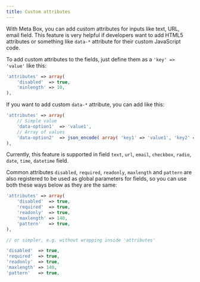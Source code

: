 ```yaml
---
title: Custom attributes
---
```


With Meta Box, you can add custom attributes for inputs like text, URL, email field. This feature is very helpful if developers want to add HTML5 attributes or something like `data-*` attribute for their custom JavaScript code.

To add custom attributes to the fields, just define them as a `'key' => 'value'` like this:

```php
'attributes' => array(
    'disabled'  => true,
    'minlength' => 10,
),
```

If you want to add custom `data-*` attribute, you can add like this:

```php
'attributes' => array(
    // Simple value
    'data-option1'  => 'value1',
    // Array of values
    'data-option2'  => json_encode( array( 'key1' => 'value1', 'key2' => 'value2' ) ),
),
```

Currently, this feature is supported in field `text`, `url`, `email`, `checkbox`, `radio`, `date`, `time`, `datetime` field.

Common attributes `disabled`, `required`, `readonly`, `maxlength` and `pattern` are also registered to be used as global parameters for fields, so you can use both these ways below as they are the same:

```php
'attributes' => array(
    'disabled'  => true,
    'required'  => true,
    'readonly'  => true,
    'maxlength' => 140,
    'pattern'   => true,
),

// or simpler, e.g. without wrapping inside 'attributes'

'disabled'  => true,
'required'  => true,
'readonly'  => true,
'maxlength' => 140,
'pattern'   => true,
```
